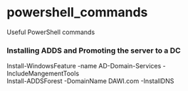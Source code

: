 # powershell_commands
Useful PowerShell commands


### Installing ADDS and Promoting the server to a DC

Install-WindowsFeature -name AD-Domain-Services -IncludeMangementTools   
Install-ADDSForest -DomainName DAWI.com -InstallDNS
